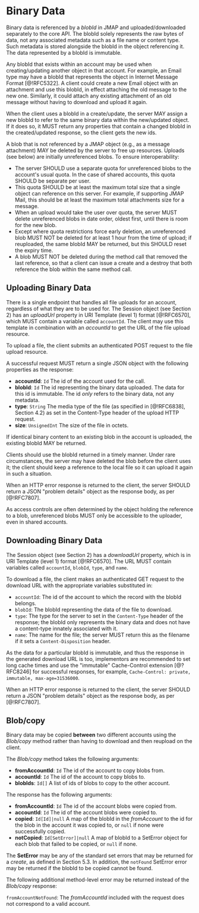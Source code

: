 # Binary Data

Binary data is referenced by a *blobId* in JMAP and uploaded/downloaded separately to the core API. The blobId solely represents the raw bytes of data, not any associated metadata such as a file name or content type. Such metadata is stored alongside the blobId in the object referencing it. The data represented by a blobId is immutable.

Any blobId that exists within an account may be used when creating/updating another object in that account. For example, an Email type may have a blobId that represents the object in Internet Message Format [@!RFC5322]. A client could create a new Email object with an attachment and use this blobId, in effect attaching the old message to the new one. Similarly, it could attach any existing attachment of an old message without having to download and upload it again.

When the client uses a blobId in a create/update, the server MAY assign a new blobId to refer to the same binary data within the new/updated object. If it does so, it MUST return any properties that contain a changed blobId in the created/updated response, so the client gets the new ids.

A blob that is not referenced by a JMAP object (e.g., as a message attachment) MAY be deleted by the server to free up resources. Uploads (see below) are initially unreferenced blobs. To ensure interoperability:

* The server SHOULD use a separate quota for unreferenced blobs to the
  account's usual quota. In the case of shared accounts, this quota SHOULD be separate per user.
* This quota SHOULD be at least the maximum total size that a single
  object can reference on this server. For example, if supporting JMAP Mail, this should be at least the maximum total attachments size for a message.
* When an upload would take the user over quota, the server MUST delete
  unreferenced blobs in date order, oldest first, until there is room for the new blob.
* Except where quota restrictions force early deletion, an unreferenced blob
  MUST NOT be deleted for at least 1 hour from the time of upload; if reuploaded, the same blobId MAY be returned, but this SHOULD reset the expiry time.
* A blob MUST NOT be deleted during the method call that removed the last
  reference, so that a client can issue a create and a destroy that both reference the blob within the same method call.

## Uploading Binary Data

There is a single endpoint that handles all file uploads for an account, regardless of what they are to be used for. The Session object (see Section 2) has an *uploadUrl* property in URI Template (level 1) format [@!RFC6570], which MUST contain a variable called `accountId`. The client may use this template in combination with an *accountId* to get the URL of the file upload resource.

To upload a file, the client submits an authenticated POST request to the file upload resource.

A successful request MUST return a single JSON object with the following properties as the response:

- **accountId**: `Id`
  The id of the account used for the call.
- **blobId**: `Id`
  The id representing the binary data uploaded. The data for this id is immutable. The id *only* refers to the binary data, not any metadata.
- **type**: `String`
  The media type of the file (as specified in [@!RFC6838], Section 4.2) as set in the Content-Type header of the upload HTTP request.
- **size**: `UnsignedInt`
  The size of the file in octets.

If identical binary content to an existing blob in the account is uploaded, the existing blobId MAY be returned.

Clients should use the blobId returned in a timely manner. Under rare circumstances, the server may have deleted the blob before the client uses it; the client should keep a reference to the local file so it can upload it again in such a situation.

When an HTTP error response is returned to the client, the server SHOULD return a JSON "problem details" object as the response body, as per [@!RFC7807].

As access controls are often determined by the object holding the reference to a blob, unreferenced blobs MUST only be accessible to the uploader, even in shared accounts.

## Downloading Binary Data

The Session object (see Section 2) has a *downloadUrl* property, which is in URI Template (level 1) format [@!RFC6570]. The URL MUST contain variables called `accountId`, `blobId`, `type`, and `name`.

To download a file, the client makes an authenticated GET request to the download URL with the appropriate variables substituted in:

- `accountId`: The id of the account to which the record with the blobId
   belongs.
- `blobId`: The blobId representing the data of the file to download.
- `type`: The type for the server to set in the `Content-Type` header of the
  response; the blobId only represents the binary data and does not have a content-type innately associated with it.
- `name`: The name for the file; the server MUST return this as the filename if
  it sets a `Content-Disposition` header.

As the data for a particular blobId is immutable, and thus the response in the generated download URL is too, implementors are recommended to set long cache times and use the "immutable" Cache-Control extension [@?RFC8246] for successful responses, for example, `Cache-Control: private, immutable, max-age=31536000`.

When an HTTP error response is returned to the client, the server SHOULD return a JSON "problem details" object as the response body, as per [@!RFC7807].

## Blob/copy

Binary data may be copied **between** two different accounts using the *Blob/copy* method rather than having to download and then reupload on the client.

The *Blob/copy* method takes the following arguments:

- **fromAccountId**: `Id`
  The id of the account to copy blobs from.
- **accountId**: `Id`
  The id of the account to copy blobs to.
- **blobIds**: `Id[]`
  A list of ids of blobs to copy to the other account.

The response has the following arguments:

- **fromAccountId**: `Id`
  The id of the account blobs were copied from.
- **accountId**: `Id`
  The id of the account blobs were copied to.
- **copied**: `Id[Id]|null`
  A map of the blobId in the *fromAccount* to the id for the blob in the account it was copied to, or `null` if none were successfully copied.
- **notCopied**: `Id[SetError]|null`
  A map of blobId to a SetError object for each blob that failed to be copied, or `null` if none.

The **SetError** may be any of the standard set errors that may be returned for a *create*, as defined in Section 5.3. In addition, the `notFound` SetError error may be returned if the blobId to be copied cannot be found.

The following additional method-level error may be returned instead of the *Blob/copy* response:

`fromAccountNotFound`: The *fromAccountId* included with the request does not correspond to a valid account.

